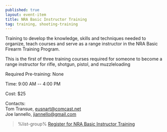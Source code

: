 ```yaml
---
published: true
layout: event-item
title: NRA Basic Instructor Training
tag: training, shooting-training
---
```


Training to develop the knowledge, skills and techniques needed to organize, teach courses and serve as a range instructor in the NRA Basic Firearm Training Program.

This is the first of three training courses required for someone to become a range instructor for rifle, shotgun, pistol, and muzzleloading

Required Pre-training: None

Time: 9:00 AM -- 4:00 PM
 
Cost: $25
 
Contacts:<br>
Tom Transue, [eusnart@comcast.net](mailto:eusnart@comcast.net)<br>
Joe Iannello, [jiannello@gmail.com](mailto:jiannello@gmail.com)


> %list-group%
> <a href="https://scoutingevent.com/066-79852" class="list-group-item">Register for NRA Basic Instructor Training</a>
